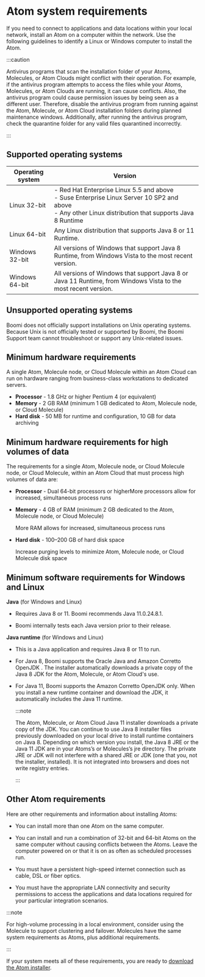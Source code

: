 # Atom system requirements 

<head>
  <meta name="guidename" content="Integration"/>
  <meta name="context" content="GUID-e3656558-174d-438e-bc5a-6dd48d20c159"/>
</head>


If you need to connect to applications and data locations within your local network, install an Atom on a computer within the network. Use the following guidelines to identify a Linux or Windows computer to install the Atom.

:::caution

Antivirus programs that scan the installation folder of your Atoms, Molecules, or Atom Clouds might conflict with their operation. For example, if the antivirus program attempts to access the files while your Atoms, Molecules, or Atom Clouds are running, it can cause conflicts. Also, the antivirus program could cause permission issues by being seen as a different user. Therefore, disable the antivirus program from running against the Atom, Molecule, or Atom Cloud installation folders during planned maintenance windows. Additionally, after running the antivirus program, check the quarantine folder for any valid files quarantined incorrectly.

:::


## Supported operating systems

| Operating system | Version |
| --- | --- |
| Linux 32-bit | - Red Hat Enterprise Linux 5.5 and above<br />- Suse Enterprise Linux Server 10 SP2 and above<br />- Any other Linux distribution that supports Java 8 Runtime |
| Linux 64-bit | Any Linux distribution that supports Java 8 or 11 Runtime. |
| Windows 32-bit | All versions of Windows that support Java 8 Runtime, from Windows Vista to the most recent version. |
| Windows 64-bit | All versions of Windows that support Java 8 or Java 11 Runtime, from Windows Vista to the most recent version. |

## Unsupported operating systems

Boomi does not officially support installations on Unix operating systems. Because Unix is not officially tested or supported by Boomi, the Boomi Support team cannot troubleshoot or support any Unix-related issues.

## Minimum hardware requirements

A single Atom, Molecule node, or Cloud Molecule within an Atom Cloud can run on hardware ranging from business-class workstations to dedicated servers.

- **Processor** - 1.8 GHz or higher Pentium 4 (or equivalent)
- **Memory** - 2 GB RAM (minimum 1 GB dedicated to Atom, Molecule node, or Cloud Molecule)
- **Hard disk** - 50 MB for runtime and configuration, 10 GB for data archiving

## Minimum hardware requirements for high volumes of data

The requirements for a single Atom, Molecule node, or Cloud Molecule node, or Cloud Molecule, within an Atom Cloud that must process high volumes of data are:

- **Processor** - Dual 64-bit processors or higherMore processors allow for increased, simultaneous process runs

- **Memory** - 4 GB of RAM (minimum 2 GB dedicated to the Atom, Molecule node, or Cloud Molecule)

  More RAM allows for increased, simultaneous process runs

- **Hard disk** - 100–200 GB of hard disk space

  Increase purging levels to minimize Atom, Molecule node, or Cloud Molecule disk space

## Minimum software requirements for Windows and Linux

**Java** (for Windows and Linux)

- Requires Java 8 or 11. Boomi recommends Java 11.0.24.8.1.

- Boomi internally tests each Java version prior to their release.
            
**Java runtime** (for Windows and Linux)

- This is a Java application and requires Java 8 or 11 to run.

- For Java 8, Boomi supports the Oracle Java and Amazon Corretto OpenJDK . The installer automatically downloads a private copy of the Java 8 JDK for the Atom, Molecule, or Atom Cloud's use.

- For Java 11, Boomi supports the Amazon Corretto OpenJDK only. When you install a new runtime container and download the JDK, it automatically includes the Java 11 runtime.

   :::note

   The Atom, Molecule, or Atom Cloud Java 11 installer downloads a private copy of the JDK. You can continue to use Java 8 installer files previously downloaded on your local drive to install runtime containers on Java 8. Depending on which version you install, the Java 8 JRE or the Java 11 JDK are in your Atoms’s or Molecules’s jre directory. The private JRE or JDK will not interfere with a shared JRE or JDK (one that you, not the installer, installed). It is not integrated into browsers and does not write registry entries.

   :::

## Other Atom requirements

Here are other requirements and information about installing Atoms:

- You can install more than one Atom on the same computer.

- You can install and run a combination of 32-bit and 64-bit Atoms on the same computer without causing conflicts between the Atoms. Leave the computer powered on or that it is on as often as scheduled processes run.

- You must have a persistent high-speed internet connection such as cable, DSL or fiber optics.

- You must have the appropriate LAN connectivity and security permissions to access the applications and data locations required for your particular integration scenarios.

:::note

For high-volume processing in a local environment, consider using the Molecule to support clustering and failover. Molecules have the same system requirements as Atoms, plus additional requirements.

:::

If your system meets all of these requirements, you are ready to [download the Atom installer](../Atom,%20Molecule,%20and%20Atom%20Cloud%20setup/t-atm-Downloading_the_local_Atom_installer_401abba4-2ea0-43d7-9a15-4012f63467c1.md).